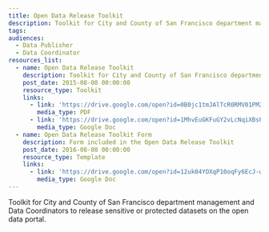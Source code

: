 ```yaml
---
title: Open Data Release Toolkit
description: Toolkit for City and County of San Francisco department management and Data Coordinators to release sensitive or protected datasets on the open data portal.
tags:
audiences:
  - Data Publisher
  - Data Coordinator
resources_list:
  - name: Open Data Release Toolkit
    description: Toolkit for City and County of San Francisco department management and Data Coordinators to release sensitive or protected datasets on the open data portal.
    post_date: 2015-08-08 00:00:00
    resource_type: Toolkit
    links:
      - link: 'https://drive.google.com/open?id=0B0jc1tmJAlTcR0RMV01PM2NyNDA'
        media_type: PDF
      - link: 'https://drive.google.com/open?id=1MhvEuGKFuGY2vLcNqiXBsPjCzxYebe4dJicRWe6gf_s'
        media_type: Google Doc
  - name: Open Data Release Toolkit Form
    description: Form included in the Open Data Release Toolkit
    post_date: 2016-08-08 00:00:00
    resource_type: Template
    links:
      - link: 'https://drive.google.com/open?id=12uk04YOXqP10oqFy6EcJ-wRa0IrGx1B-BaCNUITP-EA'
        media_type: Google Doc
---
```



Toolkit for City and County of San Francisco department management and Data Coordinators to release sensitive or protected datasets on the open data portal.